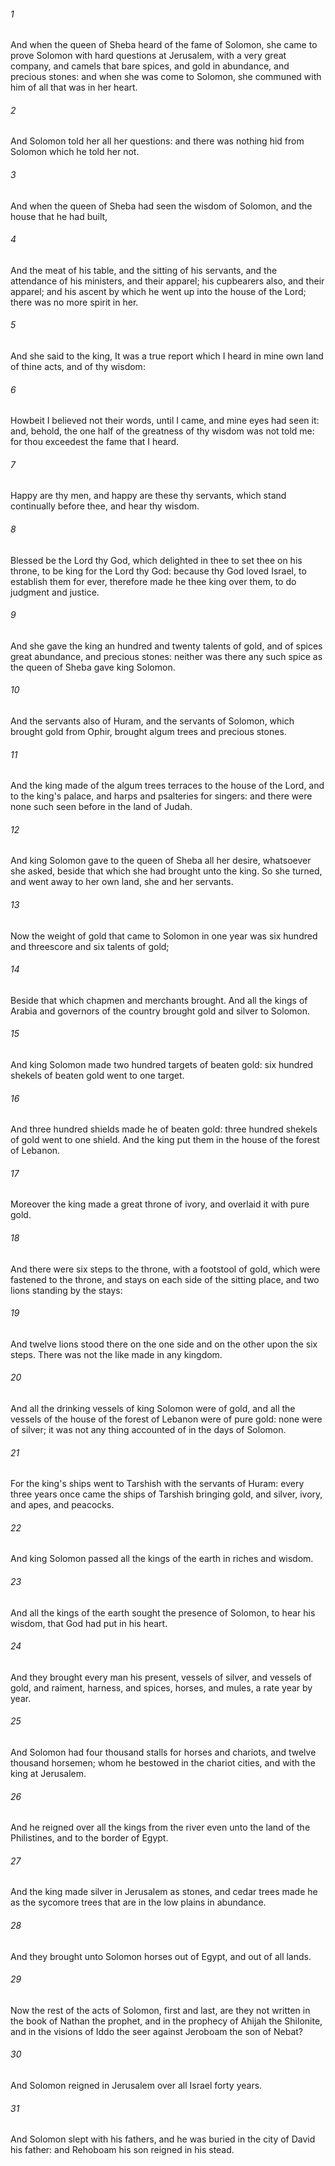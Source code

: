 ###### 1
And when the queen of Sheba heard of the fame of Solomon, she came to prove Solomon with hard questions at Jerusalem, with a very great company, and camels that bare spices, and gold in abundance, and precious stones: and when she was come to Solomon, she communed with him of all that was in her heart.

###### 2
And Solomon told her all her questions: and there was nothing hid from Solomon which he told her not.

###### 3
And when the queen of Sheba had seen the wisdom of Solomon, and the house that he had built,

###### 4
And the meat of his table, and the sitting of his servants, and the attendance of his ministers, and their apparel; his cupbearers also, and their apparel; and his ascent by which he went up into the house of the Lord; there was no more spirit in her.

###### 5
And she said to the king, It was a true report which I heard in mine own land of thine acts, and of thy wisdom:

###### 6
Howbeit I believed not their words, until I came, and mine eyes had seen it: and, behold, the one half of the greatness of thy wisdom was not told me: for thou exceedest the fame that I heard.

###### 7
Happy are thy men, and happy are these thy servants, which stand continually before thee, and hear thy wisdom.

###### 8
Blessed be the Lord thy God, which delighted in thee to set thee on his throne, to be king for the Lord thy God: because thy God loved Israel, to establish them for ever, therefore made he thee king over them, to do judgment and justice.

###### 9
And she gave the king an hundred and twenty talents of gold, and of spices great abundance, and precious stones: neither was there any such spice as the queen of Sheba gave king Solomon.

###### 10
And the servants also of Huram, and the servants of Solomon, which brought gold from Ophir, brought algum trees and precious stones.

###### 11
And the king made of the algum trees terraces to the house of the Lord, and to the king's palace, and harps and psalteries for singers: and there were none such seen before in the land of Judah.

###### 12
And king Solomon gave to the queen of Sheba all her desire, whatsoever she asked, beside that which she had brought unto the king. So she turned, and went away to her own land, she and her servants.

###### 13
Now the weight of gold that came to Solomon in one year was six hundred and threescore and six talents of gold;

###### 14
Beside that which chapmen and merchants brought. And all the kings of Arabia and governors of the country brought gold and silver to Solomon.

###### 15
And king Solomon made two hundred targets of beaten gold: six hundred shekels of beaten gold went to one target.

###### 16
And three hundred shields made he of beaten gold: three hundred shekels of gold went to one shield. And the king put them in the house of the forest of Lebanon.

###### 17
Moreover the king made a great throne of ivory, and overlaid it with pure gold.

###### 18
And there were six steps to the throne, with a footstool of gold, which were fastened to the throne, and stays on each side of the sitting place, and two lions standing by the stays:

###### 19
And twelve lions stood there on the one side and on the other upon the six steps. There was not the like made in any kingdom.

###### 20
And all the drinking vessels of king Solomon were of gold, and all the vessels of the house of the forest of Lebanon were of pure gold: none were of silver; it was not any thing accounted of in the days of Solomon.

###### 21
For the king's ships went to Tarshish with the servants of Huram: every three years once came the ships of Tarshish bringing gold, and silver, ivory, and apes, and peacocks.

###### 22
And king Solomon passed all the kings of the earth in riches and wisdom.

###### 23
And all the kings of the earth sought the presence of Solomon, to hear his wisdom, that God had put in his heart.

###### 24
And they brought every man his present, vessels of silver, and vessels of gold, and raiment, harness, and spices, horses, and mules, a rate year by year.

###### 25
And Solomon had four thousand stalls for horses and chariots, and twelve thousand horsemen; whom he bestowed in the chariot cities, and with the king at Jerusalem.

###### 26
And he reigned over all the kings from the river even unto the land of the Philistines, and to the border of Egypt.

###### 27
And the king made silver in Jerusalem as stones, and cedar trees made he as the sycomore trees that are in the low plains in abundance.

###### 28
And they brought unto Solomon horses out of Egypt, and out of all lands.

###### 29
Now the rest of the acts of Solomon, first and last, are they not written in the book of Nathan the prophet, and in the prophecy of Ahijah the Shilonite, and in the visions of Iddo the seer against Jeroboam the son of Nebat?

###### 30
And Solomon reigned in Jerusalem over all Israel forty years.

###### 31
And Solomon slept with his fathers, and he was buried in the city of David his father: and Rehoboam his son reigned in his stead.


